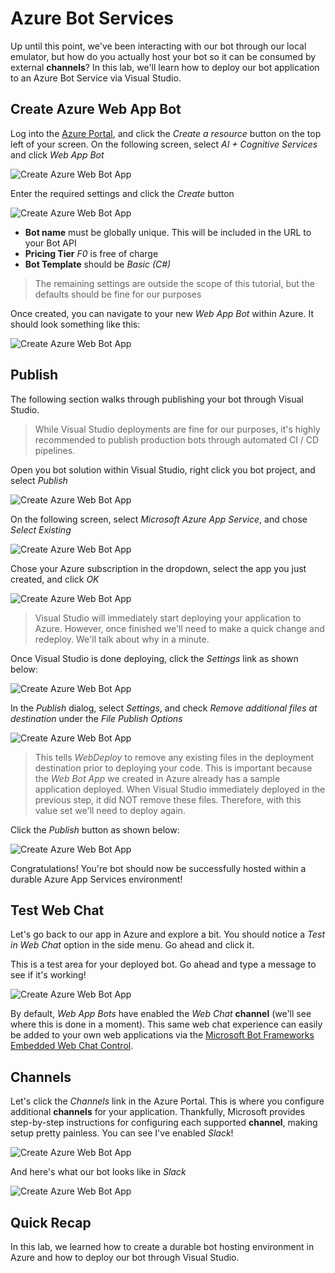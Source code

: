 # Azure Bot Services
Up until this point, we've been interacting with our bot through our local emulator, but how do you actually host your bot so it can be consumed by external **channels**?  In this lab, we'll learn how to deploy our bot application to an Azure Bot Service via Visual Studio.

## Create Azure Web App Bot
Log into the [Azure Portal](https://portal.azure.com), and click the *Create a resource* button on the top left of your screen.  On the following screen, select *AI + Cognitive Services* and click *Web App Bot*

![Create Azure Web Bot App](https://github.com/gtewksbury/Microsoft-Bot-Framework-HOL/blob/master/lab%208%20-%20Azure%20Bot%20Services/images/azure-create-resource.png)

Enter the required settings and click the *Create* button

![Create Azure Web Bot App](https://github.com/gtewksbury/Microsoft-Bot-Framework-HOL/blob/master/lab%208%20-%20Azure%20Bot%20Services/images/azure-settings.png)

* **Bot name** must be globally unique.  This will be included in the URL to your Bot API
* **Pricing Tier** *F0* is free of charge
* **Bot Template** should be *Basic (C#)*

> The remaining settings are outside the scope of this tutorial, but the defaults should be fine for our purposes

Once created, you can navigate to your new *Web App Bot* within Azure.  It should look something like this:

![Create Azure Web Bot App](https://github.com/gtewksbury/Microsoft-Bot-Framework-HOL/blob/master/lab%208%20-%20Azure%20Bot%20Services/images/azure-overview.png)

## Publish
The following section walks through publishing your bot through Visual Studio.

> While Visual Studio deployments are fine for our purposes, it's highly recommended to publish production bots through automated CI / CD pipelines.

Open you bot solution within Visual Studio, right click you bot project, and select *Publish*

![Create Azure Web Bot App](https://github.com/gtewksbury/Microsoft-Bot-Framework-HOL/blob/master/lab%208%20-%20Azure%20Bot%20Services/images/vs-publish.png)

On the following screen, select *Microsoft Azure App Service*, and chose *Select Existing*

![Create Azure Web Bot App](https://github.com/gtewksbury/Microsoft-Bot-Framework-HOL/blob/master/lab%208%20-%20Azure%20Bot%20Services/images/vs-publish-step1.png)

Chose your Azure subscription in the dropdown, select the app you just created, and click *OK*

![Create Azure Web Bot App](https://github.com/gtewksbury/Microsoft-Bot-Framework-HOL/blob/master/lab%208%20-%20Azure%20Bot%20Services/images/vs-select-app.png)


> Visual Studio will immediately start deploying your application to Azure.  However, once finished we'll need to make a quick change and redeploy.  We'll talk about why in a minute.  

Once Visual Studio is done deploying, click the *Settings* link as shown below:

![Create Azure Web Bot App](https://github.com/gtewksbury/Microsoft-Bot-Framework-HOL/blob/master/lab%208%20-%20Azure%20Bot%20Services/images/vs-settings.png)

In the *Publish* dialog, select *Settings*, and check *Remove additional files at destination* under the *File Publish Options*

![Create Azure Web Bot App](https://github.com/gtewksbury/Microsoft-Bot-Framework-HOL/blob/master/lab%208%20-%20Azure%20Bot%20Services/images/vs-remove.png)

> This tells *WebDeploy* to remove any existing files in the deployment destination prior to deploying your code.  This is important because the *Web Bot App* we created in Azure already has a sample application deployed.  When Visual Studio immediately deployed in the previous step, it did NOT remove these files.  Therefore, with this value set we'll need to deploy again.

Click the *Publish* button as shown below:

![Create Azure Web Bot App](https://github.com/gtewksbury/Microsoft-Bot-Framework-HOL/blob/master/lab%208%20-%20Azure%20Bot%20Services/images/vs-final-publish.png)

Congratulations!  You're bot should now be successfully hosted within a durable Azure App Services environment!

## Test Web Chat
Let's go back to our app in Azure and explore a bit.  You should notice a *Test in Web Chat* option in the side menu.  Go ahead and click it.

This is a test area for your deployed bot.  Go ahead and type a message to see if it's working!

![Create Azure Web Bot App](https://github.com/gtewksbury/Microsoft-Bot-Framework-HOL/blob/master/lab%208%20-%20Azure%20Bot%20Services/images/azure-test.png)

By default, *Web App Bots* have enabled the *Web Chat* **channel** (we'll see where this is done in a moment).  This same web chat experience can easily be added to your own web applications via the [Microsoft Bot Frameworks Embedded Web Chat Control](https://github.com/Microsoft/BotFramework-WebChat).

## Channels

Let's click the *Channels* link in the Azure Portal.  This is where you configure additional **channels** for your application.  Thankfully, Microsoft provides step-by-step instructions for configuring each supported **channel**, making setup pretty painless.  You can see I've enabled *Slack*!

![Create Azure Web Bot App](https://github.com/gtewksbury/Microsoft-Bot-Framework-HOL/blob/master/lab%208%20-%20Azure%20Bot%20Services/images/azure-web-chat.png)

And here's what our bot looks like in *Slack*

![Create Azure Web Bot App](https://github.com/gtewksbury/Microsoft-Bot-Framework-HOL/blob/master/lab%208%20-%20Azure%20Bot%20Services/images/bot-slack.png)


## Quick Recap
In this lab, we learned how to create a durable bot hosting environment in Azure and how to deploy our bot through Visual Studio.